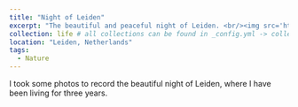 ```yaml
---
title: "Night of Leiden"
excerpt: "The beautiful and peaceful night of Leiden. <br/><img src='https://dutchwannabe.com/wp-content/uploads/2019/08/Leiden-evening-lights-small.jpg'>"
collection: life # all collections can be found in _config.yml -> collections
location: "Leiden, Netherlands"
tags:
  - Nature
---
```


I took some photos to record the beautiful night of Leiden, where I have been living for three years.
